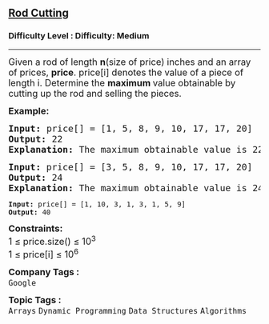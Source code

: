<h2><a href="https://www.geeksforgeeks.org/problems/rod-cutting0840/1?page=3&company=Google&sortBy=submissions">Rod Cutting</a></h2><h3>Difficulty Level : Difficulty: Medium</h3><hr><div class="problems_problem_content__Xm_eO"><p><span style="font-size: 18px;">Given a rod of length <strong>n</strong>(size of price)&nbsp;inches and an array of prices, <strong>price</strong>. price[i] denotes the value of a piece of length i. Determine the <strong>maximum </strong>value obtainable by cutting up the rod and selling the pieces.</span></p>
<p><strong><span style="font-size: 18px;">Example:</span></strong></p>
<pre><span style="font-size: 18px;"><strong>Input:</strong> </span><span style="font-size: 18px;">price[] = [1, 5, 8, 9, 10, 17, 17, 20]</span><br><span style="font-size: 18px;"><strong>Output:</strong> </span><span style="font-size: 18px;">22</span><br><span style="font-size: 18px;"><strong>Explanation:</strong> </span><span style="font-size: 18px;">The maximum obtainable value is 22 by </span><span style="font-size: 18px;">cutting in two pieces of lengths 2 and&nbsp;</span><span style="font-size: 18px;">6, i.e., 5+17=22.</span></pre>
<pre><span style="font-size: 18px;"><strong>Input: </strong></span><span style="font-size: 18px;">price[] = [3, 5, 8, 9, 10, 17, 17, 20]</span><br><span style="font-size: 18px;"><strong>Output: </strong>24</span><br><span style="font-size: 18px;"><strong>Explanation:&nbsp;</strong></span><span style="font-size: 18px;">The maximum obtainable value is&nbsp;</span><span style="font-size: 18px;">24 by cutting the rod into 8 pieces&nbsp;</span><span style="font-size: 18px;">of length 1, i.e, 8*price[1]= 8*3 = 24.<br></span></pre>
<pre><strong>Input: </strong>price[] = [1, 10, 3, 1, 3, 1, 5, 9]<br><strong>Output: </strong>40</pre>
<p><span style="font-size: 18px;"><strong>Constraints:</strong><br></span><span style="font-size: 18px;">1 ≤ price.size() ≤ 10<sup>3</sup><br></span><span style="font-size: 18px;">1 ≤ price[i] ≤ 10<sup>6</sup></span></p></div><p><span style=font-size:18px><strong>Company Tags : </strong><br><code>Google</code>&nbsp;<br><p><span style=font-size:18px><strong>Topic Tags : </strong><br><code>Arrays</code>&nbsp;<code>Dynamic Programming</code>&nbsp;<code>Data Structures</code>&nbsp;<code>Algorithms</code>&nbsp;